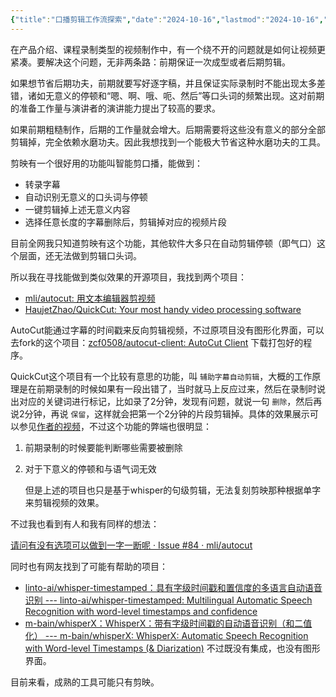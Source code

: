 ```yaml
---
{"title":"口播剪辑工作流探索","date":"2024-10-16","lastmod":"2024-10-16","creation date":"2024-10-16 16:33","modification date":"星期三 2024 十月16日 16:35:08","tags":["多媒体","软件"],"categories":null,"alases":null,"dg-publish":true,"dg-path":"多媒体制作/口播剪辑工作流探索.md","permalink":"///","dgPassFrontmatter":true,"noteIcon":""}
---
```


在产品介绍、课程录制类型的视频制作中，有一个绕不开的问题就是如何让视频更紧凑。要解决这个问题，无非两条路：前期保证一次成型或者后期剪辑。

如果想节省后期功夫，前期就要写好逐字稿，并且保证实际录制时不能出现太多差错，诸如无意义的停顿和“嗯、啊、哦、呃、然后”等口头词的频繁出现。这对前期的准备工作量与演讲者的演讲能力提出了较高的要求。

如果前期粗糙制作，后期的工作量就会增大。后期需要将这些没有意义的部分全部剪辑掉，完全依赖水磨功夫。因此我想找到一个能极大节省这种水磨功夫的工具。


剪映有一个很好用的功能叫智能剪口播，能做到：
- 转录字幕
- 自动识别无意义的口头词与停顿
- 一键剪辑掉上述无意义内容
- 选择任意长度的字幕删除后，剪辑掉对应的视频片段

目前全网我只知道剪映有这个功能，其他软件大多只在自动剪辑停顿（即气口）这个层面，还无法做到剪辑口头词。

所以我在寻找能做到类似效果的开源项目，我找到两个项目：

- [mli/autocut: 用文本编辑器剪视频](https://github.com/mli/autocut)
- [HaujetZhao/QuickCut: Your most handy video processing software](https://github.com/HaujetZhao/QuickCut)

AutoCut能通过字幕的时间戳来反向剪辑视频，不过原项目没有图形化界面，可以去fork的这个项目：[zcf0508/autocut-client: AutoCut Client](https://github.com/zcf0508/autocut-client) 下载打包好的程序。

QuickCut这个项目有一个比较有意思的功能，叫 `辅助字幕自动剪辑`，大概的工作原理是在前期录制的时候如果有一段出错了，当时就马上反应过来，然后在录制时说出对应的关键词进行标记，比如录了2分钟，发现有问题，就说一句 `删除`，然后再说2分钟，再说 `保留`，这样就会把第一个2分钟的片段剪辑掉。具体的效果展示可以参见[作者的视频](https://www.bilibili.com/video/BV18T4y1E7FF?t=245.2&p=7)，不过这个功能的弊端也很明显：
1. 前期录制的时候要能判断哪些需要被删除
2. 对于下意义的停顿和与语气词无效

	但是上述的项目也只是基于whisper的句级剪辑，无法复刻剪映那种根据单字来剪辑视频的效果。

不过我也看到有人和我有同样的想法：

[请问有没有选项可以做到一字一断呢 · Issue #84 · mli/autocut](https://github.com/mli/autocut/issues/84)

同时也有网友找到了可能有帮助的项目：

-  [linto-ai/whisper-timestamped：具有字级时间戳和置信度的多语言自动语音识别 --- linto-ai/whisper-timestamped: Multilingual Automatic Speech Recognition with word-level timestamps and confidence](https://github.com/linto-ai/whisper-timestamped)
- [m-bain/whisperX：WhisperX：带有字级时间戳的自动语音识别（和二值化） --- m-bain/whisperX: WhisperX: Automatic Speech Recognition with Word-level Timestamps (& Diarization)](https://github.com/m-bain/whisperX)
不过既没有集成，也没有图形界面。

目前来看，成熟的工具可能只有剪映。